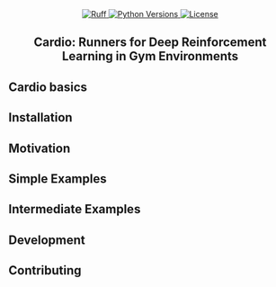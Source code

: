
<div align="center">

<a href="https://github.com/astral-sh/ruff">
    <img src="https://img.shields.io/endpoint?url=https://raw.githubusercontent.com/astral-sh/ruff/main/assets/badge/v2.json" alt="Ruff">
</a>

<a href="https://www.python.org/doc/versions/">
    <img src="https://img.shields.io/badge/python-3.10-blue" alt="Python Versions">
</a>

<a  href="https://github.com/mmcaulif/GymCardio/blob/main/LICENSE.txt">
    <img src="https://img.shields.io/badge/License-Apache%202.0-orange.svg" alt="License" />
</a>
</div>

<h2 align="center">
    <p>Cardio: Runners for Deep Reinforcement Learning in Gym Environments</p>
</h2>

<!-- <div align="center">

**_stoic - a person who can endure pain or hardship without showing their feelings or complaining._**

</div> -->

## Cardio basics

## Installation

## Motivation

## Simple Examples

## Intermediate Examples

## Development

## Contributing